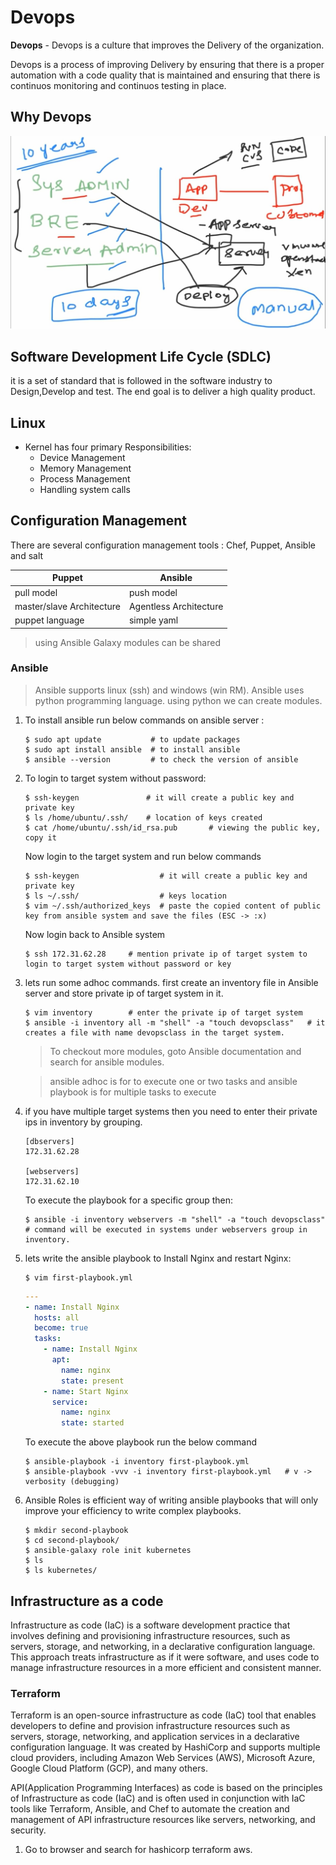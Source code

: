 # Devops

**Devops** - Devops is a culture that improves the Delivery of the organization.

Devops is a process of improving Delivery by ensuring that there is  a proper automation with a code quality that is maintained and ensuring that there is continuos monitoring and continuos testing in place.

## Why Devops

![Why Devops](./images/whydevops.jpg)

## Software Development Life Cycle (SDLC)

it is a set of standard that is followed in the software industry to Design,Develop and test. The end goal is to deliver a high quality product. 

## Linux

* Kernel has four primary Responsibilities:
  * Device Management
  * Memory Management
  * Process Management
  * Handling system calls

## Configuration Management 

There are several configuration management tools : Chef, Puppet, Ansible and salt

| Puppet | Ansible |
| --- | ----------- |
| pull model | push model |
| master/slave Architecture | Agentless Architecture |
| puppet language | simple yaml |

> using Ansible Galaxy modules can be shared

### Ansible

> Ansible supports linux (ssh) and windows (win RM). Ansible uses python programming language. using python we can create modules.

1. To install ansible run below commands on ansible server :

   ```console
   $ sudo apt update           # to update packages
   $ sudo apt install ansible  # to install ansible
   $ ansible --version         # to check the version of ansible
   ```

2. To login to target system without password:

   ```console
   $ ssh-keygen               # it will create a public key and private key
   $ ls /home/ubuntu/.ssh/    # location of keys created
   $ cat /home/ubuntu/.ssh/id_rsa.pub       # viewing the public key, copy it
   ```

   Now login to the target system and run below commands

   ```console
   $ ssh-keygen                  # it will create a public key and private key
   $ ls ~/.ssh/                  # keys location
   $ vim ~/.ssh/authorized_keys  # paste the copied content of public key from ansible system and save the files (ESC -> :x)
   ```

   Now login back to Ansible system

   ```console
   $ ssh 172.31.62.28     # mention private ip of target system to login to target system without password or key
   ```

3. lets run some adhoc commands. first create an inventory file in Ansible server and store private ip of target system in it.

   ```console
   $ vim inventory        # enter the private ip of target system
   $ ansible -i inventory all -m "shell" -a "touch devopsclass"   # it creates a file with name devopsclass in the target system.
   ```

   > To checkout more modules, goto Ansible documentation and search for ansible modules.

   > ansible adhoc is for to execute one or two tasks and ansible playbook is for multiple tasks to execute

4. if you have multiple target systems then you need to enter their private ips in inventory by grouping.

   ```vim
   [dbservers]
   172.31.62.28

   [webservers]
   172.31.62.10
   ```

   To execute the playbook for a specific group then:

   ```console
   $ ansible -i inventory webservers -m "shell" -a "touch devopsclass"   # command will be executed in systems under webservers group in inventory.
   ```

5. lets write the ansible playbook to Install Nginx and restart Nginx:

   ```console
   $ vim first-playbook.yml
   ```

   ```yml
   ---
   - name: Install Nginx
     hosts: all
     become: true
     tasks:
       - name: Install Nginx
         apt:
           name: nginx
           state: present
       - name: Start Nginx
         service:
           name: nginx
           state: started
   ```

   To execute the above playbook run the below command

   ```console
   $ ansible-playbook -i inventory first-playbook.yml
   $ ansible-playbook -vvv -i inventory first-playbook.yml   # v -> verbosity (debugging)
   ```

6. Ansible Roles is efficient way of writing ansible playbooks that will only improve your efficiency to write complex playbooks.

   ```console
   $ mkdir second-playbook
   $ cd second-playbook/
   $ ansible-galaxy role init kubernetes
   $ ls
   $ ls kubernetes/
   ```

## Infrastructure as a code

Infrastructure as code (IaC) is a software development practice that involves defining and provisioning infrastructure resources, such as servers, storage, and networking, in a declarative configuration language. This approach treats infrastructure as if it were software, and uses code to manage infrastructure resources in a more efficient and consistent manner.

### Terraform

Terraform is an open-source infrastructure as code (IaC) tool that enables developers to define and provision infrastructure resources such as servers, storage, networking, and application services in a declarative configuration language. It was created by HashiCorp and supports multiple cloud providers, including Amazon Web Services (AWS), Microsoft Azure, Google Cloud Platform (GCP), and many others.

API(Application Programming Interfaces) as code is based on the principles of Infrastructure as code (IaC) and is often used in conjunction with IaC tools like Terraform, Ansible, and Chef to automate the creation and management of API infrastructure resources like servers, networking, and security.

1. Go to browser and search  for hashicorp terraform aws.